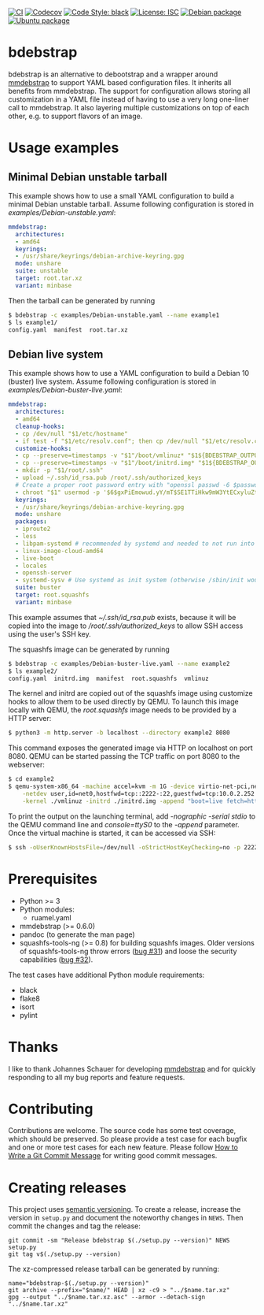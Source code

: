 [![CI](https://img.shields.io/github/workflow/status/bdrung/bdebstrap/CI)](https://github.com/bdrung/bdebstrap/actions/workflows/ci.yaml)
[![Codecov](https://img.shields.io/codecov/c/github/bdrung/bdebstrap)](https://codecov.io/gh/bdrung/bdebstrap)
[![Code Style: black](https://img.shields.io/badge/code%20style-black-black)](https://github.com/psf/black)
[![License: ISC](https://img.shields.io/badge/license-ISC-blue)](LICENSE)
[![Debian package](https://img.shields.io/debian/v/bdebstrap/unstable)](https://tracker.debian.org/pkg/bdebstrap)
[![Ubuntu package](https://img.shields.io/ubuntu/v/bdebstrap)](https://launchpad.net/ubuntu/+source/bdebstrap)

bdebstrap
=========

bdebstrap is an alternative to debootstrap and a wrapper around
[mmdebstrap](https://gitlab.mister-muffin.de/josch/mmdebstrap/) to support
YAML based configuration files. It inherits all benefits from mmdebstrap. The
support for configuration allows storing all customization in a YAML file
instead of having to use a very long one-liner call to mmdebstrap. It also
layering multiple customizations on top of each other, e.g. to support flavors
of an image.

Usage examples
==============

Minimal Debian unstable tarball
-------------------------------

This example shows how to use a small YAML configuration to build a minimal
Debian unstable tarball. Assume following configuration is stored in
*examples/Debian-unstable.yaml*:

```yaml
mmdebstrap:
  architectures:
  - amd64
  keyrings:
  - /usr/share/keyrings/debian-archive-keyring.gpg
  mode: unshare
  suite: unstable
  target: root.tar.xz
  variant: minbase
```

Then the tarball can be generated by running

```sh
$ bdebstrap -c examples/Debian-unstable.yaml --name example1
$ ls example1/
config.yaml  manifest  root.tar.xz
```

Debian live system
------------------

This example shows how to use a YAML configuration to build a Debian 10
(buster) live system. Assume following configuration is stored in
*examples/Debian-buster-live.yaml*:

```yaml
mmdebstrap:
  architectures:
  - amd64
  cleanup-hooks:
  - cp /dev/null "$1/etc/hostname"
  - if test -f "$1/etc/resolv.conf"; then cp /dev/null "$1/etc/resolv.conf"; fi
  customize-hooks:
  - cp --preserve=timestamps -v "$1"/boot/vmlinuz* "$1${BDEBSTRAP_OUTPUT_DIR?}/vmlinuz"
  - cp --preserve=timestamps -v "$1"/boot/initrd.img* "$1${BDEBSTRAP_OUTPUT_DIR?}/initrd.img"
  - mkdir -p "$1/root/.ssh"
  - upload ~/.ssh/id_rsa.pub /root/.ssh/authorized_keys
  # Create a proper root password entry with "openssl passwd -6 $password"
  - chroot "$1" usermod -p '$6$gxPiEmowud.yY/mT$SE1TTiHkw9mW3YtECxyluZtNPHN7IYPa.vRlWZZVtC8L6qG2PzGpwGIlgMDY79vucWD577fZm/EcA4LS3Koob0' root
  keyrings:
  - /usr/share/keyrings/debian-archive-keyring.gpg
  mode: unshare
  packages:
  - iproute2
  - less
  - libpam-systemd # recommended by systemd and needed to not run into https://bugs.debian.org/751636
  - linux-image-cloud-amd64
  - live-boot
  - locales
  - openssh-server
  - systemd-sysv # Use systemd as init system (otherwise /sbin/init would be missing)
  suite: buster
  target: root.squashfs
  variant: minbase
```

This example assumes that *~/.ssh/id_rsa.pub* exists, because it will be
copied into the image to */root/.ssh/authorized_keys* to allow SSH access
using the user's SSH key.

The squashfs image can be generated by running

```sh
$ bdebstrap -c examples/Debian-buster-live.yaml --name example2
$ ls example2/
config.yaml  initrd.img  manifest  root.squashfs  vmlinuz
```

The kernel and initrd are copied out of the squashfs image using customize
hooks to allow them to be used directly by QEMU. To launch this image locally
with QEMU, the *root.squashfs* image needs to be provided by a HTTP server:

```sh
$ python3 -m http.server -b localhost --directory example2 8080
```

This command exposes the generated image via HTTP on localhost on port 8080.
QEMU can be started passing the TCP traffic on port 8080 to the webserver:

```sh
$ cd example2
$ qemu-system-x86_64 -machine accel=kvm -m 1G -device virtio-net-pci,netdev=net0 -monitor vc \
    -netdev user,id=net0,hostfwd=tcp::2222-:22,guestfwd=tcp:10.0.2.252:8080-tcp:localhost:8080,hostname=debian-live \
    -kernel ./vmlinuz -initrd ./initrd.img -append "boot=live fetch=http://10.0.2.252:8080/root.squashfs quiet"
```

To print the output on the launching terminal, add *-nographic -serial stdio*
to the QEMU command line and *console=ttyS0* to the *-append* parameter. Once
the virtual machine is started, it can be accessed via SSH:

```sh
$ ssh -oUserKnownHostsFile=/dev/null -oStrictHostKeyChecking=no -p 2222 root@localhost
```

Prerequisites
=============

* Python >= 3
* Python modules:
  * ruamel.yaml
* mmdebstrap (>= 0.6.0)
* pandoc (to generate the man page)
* squashfs-tools-ng (>= 0.8) for building squashfs images. Older versions of
  squashfs-tools-ng throw errors
  ([bug #31](https://github.com/AgentD/squashfs-tools-ng/issues/31)) and loose
  the security capabilities
  ([bug #32](https://github.com/AgentD/squashfs-tools-ng/issues/32)).


The test cases have additional Python module requirements:

* black
* flake8
* isort
* pylint

Thanks
======

I like to thank Johannes Schauer for developing
[mmdebstrap](https://gitlab.mister-muffin.de/josch/mmdebstrap/) and for quickly
responding to all my bug reports and feature requests.

Contributing
============

Contributions are welcome. The source code has some test coverage, which should
be preserved. So please provide a test case for each bugfix and one or more
test cases for each new feature. Please follow
[How to Write a Git Commit Message](https://chris.beams.io/posts/git-commit/)
for writing good commit messages.

Creating releases
=================

This project uses [semantic versioning](https://semver.org/). To create a
release, increase the version in `setup.py` and document the noteworthy changes
in `NEWS`. Then commit the changes and tag the release:

```
git commit -sm "Release bdebstrap $(./setup.py --version)" NEWS setup.py
git tag v$(./setup.py --version)
```

The xz-compressed release tarball can be generated by running:
```
name="bdebstrap-$(./setup.py --version)"
git archive --prefix="$name/" HEAD | xz -c9 > "../$name.tar.xz"
gpg --output "../$name.tar.xz.asc" --armor --detach-sign "../$name.tar.xz"
```
